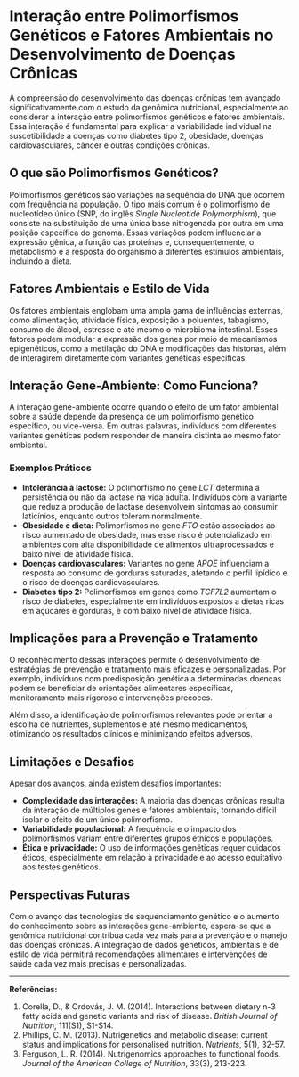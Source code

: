
# Interação entre Polimorfismos Genéticos e Fatores Ambientais no Desenvolvimento de Doenças Crônicas

A compreensão do desenvolvimento das doenças crônicas tem avançado significativamente com o estudo da genômica nutricional, especialmente ao considerar a interação entre polimorfismos genéticos e fatores ambientais. Essa interação é fundamental para explicar a variabilidade individual na suscetibilidade a doenças como diabetes tipo 2, obesidade, doenças cardiovasculares, câncer e outras condições crônicas.

## O que são Polimorfismos Genéticos?

Polimorfismos genéticos são variações na sequência do DNA que ocorrem com frequência na população. O tipo mais comum é o polimorfismo de nucleotídeo único (SNP, do inglês *Single Nucleotide Polymorphism*), que consiste na substituição de uma única base nitrogenada por outra em uma posição específica do genoma. Essas variações podem influenciar a expressão gênica, a função das proteínas e, consequentemente, o metabolismo e a resposta do organismo a diferentes estímulos ambientais, incluindo a dieta.

## Fatores Ambientais e Estilo de Vida

Os fatores ambientais englobam uma ampla gama de influências externas, como alimentação, atividade física, exposição a poluentes, tabagismo, consumo de álcool, estresse e até mesmo o microbioma intestinal. Esses fatores podem modular a expressão dos genes por meio de mecanismos epigenéticos, como a metilação do DNA e modificações das histonas, além de interagirem diretamente com variantes genéticas específicas.

## Interação Gene-Ambiente: Como Funciona?

A interação gene-ambiente ocorre quando o efeito de um fator ambiental sobre a saúde depende da presença de um polimorfismo genético específico, ou vice-versa. Em outras palavras, indivíduos com diferentes variantes genéticas podem responder de maneira distinta ao mesmo fator ambiental.

### Exemplos Práticos

- **Intolerância à lactose:** O polimorfismo no gene *LCT* determina a persistência ou não da lactase na vida adulta. Indivíduos com a variante que reduz a produção de lactase desenvolvem sintomas ao consumir laticínios, enquanto outros toleram normalmente.
- **Obesidade e dieta:** Polimorfismos no gene *FTO* estão associados ao risco aumentado de obesidade, mas esse risco é potencializado em ambientes com alta disponibilidade de alimentos ultraprocessados e baixo nível de atividade física.
- **Doenças cardiovasculares:** Variantes no gene *APOE* influenciam a resposta ao consumo de gorduras saturadas, afetando o perfil lipídico e o risco de doenças cardiovasculares.
- **Diabetes tipo 2:** Polimorfismos em genes como *TCF7L2* aumentam o risco de diabetes, especialmente em indivíduos expostos a dietas ricas em açúcares e gorduras, e com baixo nível de atividade física.

## Implicações para a Prevenção e Tratamento

O reconhecimento dessas interações permite o desenvolvimento de estratégias de prevenção e tratamento mais eficazes e personalizadas. Por exemplo, indivíduos com predisposição genética a determinadas doenças podem se beneficiar de orientações alimentares específicas, monitoramento mais rigoroso e intervenções precoces.

Além disso, a identificação de polimorfismos relevantes pode orientar a escolha de nutrientes, suplementos e até mesmo medicamentos, otimizando os resultados clínicos e minimizando efeitos adversos.

## Limitações e Desafios

Apesar dos avanços, ainda existem desafios importantes:

- **Complexidade das interações:** A maioria das doenças crônicas resulta da interação de múltiplos genes e fatores ambientais, tornando difícil isolar o efeito de um único polimorfismo.
- **Variabilidade populacional:** A frequência e o impacto dos polimorfismos variam entre diferentes grupos étnicos e populações.
- **Ética e privacidade:** O uso de informações genéticas requer cuidados éticos, especialmente em relação à privacidade e ao acesso equitativo aos testes genéticos.

## Perspectivas Futuras

Com o avanço das tecnologias de sequenciamento genético e o aumento do conhecimento sobre as interações gene-ambiente, espera-se que a genômica nutricional contribua cada vez mais para a prevenção e o manejo das doenças crônicas. A integração de dados genéticos, ambientais e de estilo de vida permitirá recomendações alimentares e intervenções de saúde cada vez mais precisas e personalizadas.

---

**Referências:**

1. Corella, D., & Ordovás, J. M. (2014). Interactions between dietary n-3 fatty acids and genetic variants and risk of disease. *British Journal of Nutrition*, 111(S1), S1-S14.
2. Phillips, C. M. (2013). Nutrigenetics and metabolic disease: current status and implications for personalised nutrition. *Nutrients*, 5(1), 32-57.
3. Ferguson, L. R. (2014). Nutrigenomics approaches to functional foods. *Journal of the American College of Nutrition*, 33(3), 213-223.

```
